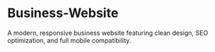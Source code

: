 # Business-Website
A modern, responsive business website featuring clean design, SEO optimization, and full mobile compatibility.
